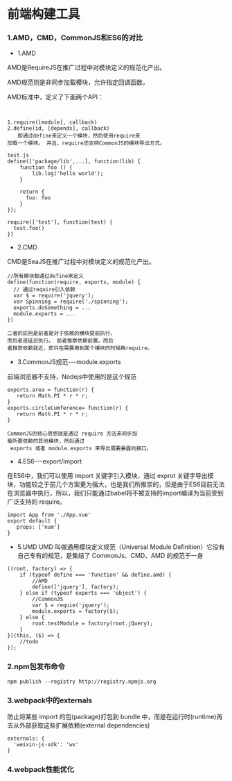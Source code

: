 # 前端构建工具

### 1.AMD，CMD，CommonJS和ES6的对比

- 1.AMD

AMD是RequireJS在推广过程中对模块定义的规范化产出。

AMD规范则是非同步加载模块，允许指定回调函数。

AMD标准中，定义了下面两个API：

```


1.require([module], callback)
2.define(id, [depends], callback)
　　即通过define来定义一个模块，然后使用require来
加载一个模块。 并且，require还支持CommonJS的模块导出方式。

test.js
define(['package/lib',...], function(lib) {
    function foo () {
        lib.log('hello world');
    }

    return {
      foo: foo
    }
});

require(['test'], function(test) {
  test.foo()
})
```

- 2.CMD

CMD是SeaJS在推广过程中对模块定义的规范化产出。
```
//所有模块都通过define来定义
define(function(require, exports, module) {  
  // 通过require引入依赖
  var $ = require('jquery');
  var Spinning = require('./spinning');
  exports.doSomething = ...
  module.exports = ...
})

二者的区别是前者是对于依赖的模块提前执行，
而后者是延迟执行。 前者推崇依赖前置，而后
者推崇依赖就近，即只在需要用到某个模块的时候再require。

```

- 3.CommonJS规范---module.exports

前端浏览器不支持，Nodejs中使用的是这个规范
```
exports.area = function(r) {
   return Math.PI * r * r;
}
exports.circleCumference= function(r) {
   return Math.PI * r * r;
}

CommonJS的核心思想就是通过 require 方法来同步加
载所要依赖的其他模块，然后通过
 exports 或者 module.exports 来导出需要暴露的接口。

```

- 4.ES6---export/import

在ES6中，我们可以使用 import 关键字引入模块，通过 exprot 关键字导出模块，功能较之于前几个方案更为强大，也是我们所推崇的，但是由于ES6目前无法在浏览器中执行，所以，我们只能通过babel将不被支持的import编译为当前受到广泛支持的 require。

```
import App from './App.vue'
export default {
   props: ['num']
}

```

- 5.UMD
UMD 叫做通用模块定义规范（Universal Module Definition）它没有自己专有的规范，是集结了 CommonJs、CMD、AMD 的规范于一身
```
((root, factory) => {
    if (typeof define === 'function' && define.amd) {
        //AMD
        define(['jquery'], factory);
    } else if (typeof exports === 'object') {
        //CommonJS
        var $ = requie('jquery');
        module.exports = factory($);
    } else {
        root.testModule = factory(root.jQuery);
    }
})(this, ($) => {
    //todo
});
```

### 2.npm包发布命令
```
npm publish --registry http://registry.npmjs.org
```

### 3.webpack中的externals

防止将某些 import 的包(package)打包到 bundle 中，而是在运行时(runtime)再去从外部获取这些扩展依赖(external dependencies)

```
externals: {
  'weixin-js-sdk': 'wx'
}
```

### 4.webpack性能优化
